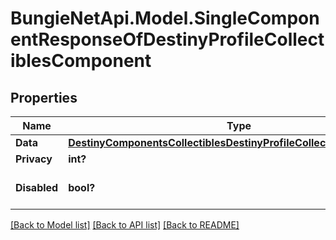 # BungieNetApi.Model.SingleComponentResponseOfDestinyProfileCollectiblesComponent
## Properties

Name | Type | Description | Notes
------------ | ------------- | ------------- | -------------
**Data** | [**DestinyComponentsCollectiblesDestinyProfileCollectiblesComponent**](DestinyComponentsCollectiblesDestinyProfileCollectiblesComponent.md) |  | [optional] 
**Privacy** | **int?** |  | [optional] 
**Disabled** | **bool?** | If true, this component is disabled. | [optional] 

[[Back to Model list]](../README.md#documentation-for-models) [[Back to API list]](../README.md#documentation-for-api-endpoints) [[Back to README]](../README.md)


